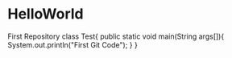 # HelloWorld
First Repository
class Test{
public static void main(String args[]){
      System.out.println("First Git Code");
      }
}
